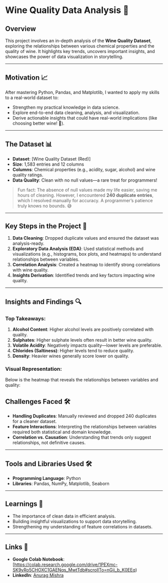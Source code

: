 # Wine Quality Data Analysis 🍷

## Overview
This project involves an in-depth analysis of the **Wine Quality Dataset**, exploring the relationships between various chemical properties and the quality of wine. It highlights key trends, uncovers important insights, and showcases the power of data visualization in storytelling.

---

## Motivation 📈
After mastering Python, Pandas, and Matplotlib, I wanted to apply my skills to a real-world dataset to:
- Strengthen my practical knowledge in data science.
- Explore end-to-end data cleaning, analysis, and visualization.
- Derive actionable insights that could have real-world implications (like choosing better wine! 🍷).

---

## The Dataset 📊
- **Dataset**: [Wine Quality Dataset (Red)]
- **Size**: 1,583 entries and 12 columns
- **Columns**: Chemical properties (e.g., acidity, sugar, alcohol) and wine quality ratings.
- **Data Quality**: Clean with no null values—a rare treat for programmers! 

> Fun fact: The absence of null values made my life easier, saving me hours of cleaning. However, I encountered **240 duplicate entries**, which I resolved manually for accuracy. A programmer’s patience truly knows no bounds. 😅

---

## Key Steps in the Project 🚀
1. **Data Cleaning**: Dropped duplicate values and ensured the dataset was analysis-ready.
2. **Exploratory Data Analysis (EDA)**: Used statistical methods and visualizations (e.g., histograms, box plots, and heatmaps) to understand relationships between variables.
3. **Correlation Analysis**: Created a heatmap to identify strong correlations with wine quality.
4. **Insights Derivation**: Identified trends and key factors impacting wine quality.

---

## Insights and Findings 🔍
### Top Takeaways:
1. **Alcohol Content**: Higher alcohol levels are positively correlated with quality.
2. **Sulphates**: Higher sulphate levels often result in better wine quality.
3. **Volatile Acidity**: Negatively impacts quality—lower levels are preferable.
4. **Chlorides (Saltiness)**: Higher levels tend to reduce quality.
5. **Density**: Heavier wines generally score lower on quality.

### Visual Representation:
Below is the heatmap that reveals the relationships between variables and quality:


## Challenges Faced 🛠️
- **Handling Duplicates**: Manually reviewed and dropped 240 duplicates for a cleaner dataset.
- **Feature Interactions**: Interpreting the relationships between variables required both statistical and domain knowledge.
- **Correlation vs. Causation**: Understanding that trends only suggest relationships, not definitive causes.

---

## Tools and Libraries Used 🛠️
- **Programming Language**: Python
- **Libraries**: Pandas, NumPy, Matplotlib, Seaborn

---

## Learnings 🧠
- The importance of clean data in efficient analysis.
- Building insightful visualizations to support data storytelling.
- Strengthening my understanding of feature correlations in datasets.

---

## Links 🔗
- **Google Colab Notebook**: [https://colab.research.google.com/drive/1PEXmc-SK9yRo5CHOXC1GAENqs_MwtTdb#scrollTo=nGii_b_K0EEq)
- **LinkedIn**: [Anurag Mishra](https://www.linkedin.com/in/anurag-mishra-b17051288/) 

